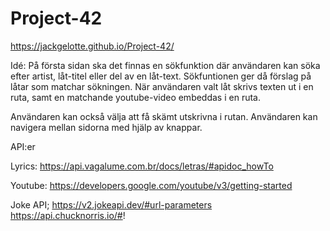 # Project-42

https://jackgelotte.github.io/Project-42/

Idé:
På första sidan ska det finnas en sökfunktion där användaren kan söka efter artist, låt-titel eller del av en låt-text.
Sökfuntionen ger då förslag på låtar som matchar sökningen.
När användaren valt låt skrivs texten ut i en ruta, 
samt en matchande youtube-video embeddas i en ruta.

Användaren kan också välja att få skämt utskrivna i rutan.
Användaren kan navigera mellan sidorna med hjälp av knappar.

API:er

Lyrics:
https://api.vagalume.com.br/docs/letras/#apidoc_howTo

Youtube:
https://developers.google.com/youtube/v3/getting-started

Joke API;
https://v2.jokeapi.dev/#url-parameters
https://api.chucknorris.io/#!
